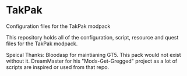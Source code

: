 # TakPak
Configuration files for the TakPak modpack

This repository holds all of the configuration, script, resource and quest files for the TakPak modpack.

Speical Thanks: Bloodasp for maintianing GT5. This pack would not exist without it. DreamMaster for his "Mods-Get-Gregged" project as a lot of scripts are inspired or used from that repo.
